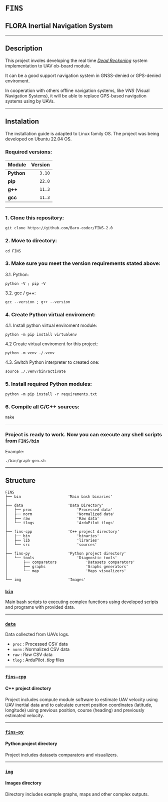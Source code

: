 # **`FINS`**

## **FLORA Inertial Navigation System**

---

## **Description**

This project involes developing the real time <u>*Dead Reckoning*</u> system implementation to UAV ob-board module. 

It can be a good support navigation system in GNSS-denied or GPS-denied enviroment.

In cooperation with others offline navigation systems, like *VNS* (Visual Navigation Systems), it will be able to replace GPS-based navigation systems using by UAVs.

---

## **Instalation**

The installation guide is adapted to Linux family OS. The project was being developed on Ubuntu 22.04 OS.

### Required versions:

| Module    | Version |
|:-----     |   -----:|
|**Python** | `3.10`  |
|**pip**    | `22.0`  |
|**g++**    | `11.3`  |
|**gcc**    | `11.3`  |

---

### 1. Clone this repository:

```console
git clone https://github.com/Baro-coder/FINS-2.0
```

### 2. Move to directory:

```console
cd FINS
```

### 3. Make sure you meet the version requirements stated above:

3.1. Python:
```console
python -V ; pip -V
```

3.2. gcc / g++:
```console
gcc --version ; g++ --version
```

### 4. Create Python virtual enviroment:

4.1. Install python virtual enviroment module:
```console
python -m pip install virtualenv
```

4.2 Create virtual enviroment for this project:
```console
python -m venv ./.venv
```

4.3. Switch Python interpreter to created one:
```console
source ./.venv/bin/activate
```

### 5. Install required Python modules:

```console
python -m pip install -r requirements.txt
```

### 6. Compile all C/C++ sources:

```console
make
```

---

### Project is ready to work. Now you can execute any shell scripts from `FINS/bin`

Example:
```console
./bin/graph-gen.sh
```

---

## **Structure**

``` text
FINS
├── bin                     'Main bash binaries'
│
├── data                    'Data Directory'
│   ├── proc                    'Processed data'
│   ├── norm                    'Normalized data'
│   ├── raw                     'Raw data'
│   └── tlogs                   'ArduPilot tlogs'
│
├── fins-cpp                'C++ project directory'
│   ├── bin                     'binaries'
│   ├── lib                     'liraries'
│   └── src                     'sources'
│
├── fins-py                 'Python project directory'
│   └── tools                   'Diagnostic tools'
│       ├── comparators             'Datasets comparators'
│       ├── graphs                  'Graphs generators'
│       └── map                     'Maps visualizers'
│
└── img                     'Images'

```

### [**`bin`**](https://github.com/Baro-coder/FINS-2.0/tree/master/bin)

Main bash scripts to executing complex functions using developed scripts and programs with provided data.

---

### [**`data`**](https://github.com/Baro-coder/FINS-2.0/tree/master/data)

Data collected from UAVs logs.

- `proc` : Processed CSV data
- `norm` : Normalized CSV data
- `raw`  : Raw CSV data
- `tlog` : ArduPilot *.tlog* files

---

### [**`fins-cpp`**](https://github.com/Baro-coder/FINS-2.0/tree/master/fins-cpp)

#### **C++ project directory**

Project includes compute module software to estimate UAV velocity using UAV inertial data and to calculate current position coordinates (latitude, longitude) using previous position, course (heading) and previously estimated velocity.

---

### [**`fins-py`**](https://github.com/Baro-coder/FINS-2.0/tree/master/fins-py)

#### **Python project directory**

Project includes datasets comparators and visualizers.

---

### [**`img`**](https://github.com/Baro-coder/FINS-2.0/tree/master/img)

#### **Images directory**

Directory includes example graphs, maps and other complex outputs.
